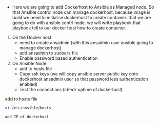 
- Here we are going to add Dockerhost to Ansible as Managed node. So that Ansible control node can manage dockerhost. because image is build we need to initialise dockerhost to create container. that we are going to do with ansible contrl node. we will write playbook that playbook tell to our docker host how to create container.

1. On the Docker host
   - need to create ansadmin       (with this ansadmin user ansible going to manage dockerhost)
   - add ansadmin to sudoers file
   - Enable password based authentication
2. On Ansible Node
   - add to hosts file
   - Copy ssh keys  (we will copy ansible server public key onto dockerhost ansadmin user so that password less authentication enabled)
   - Test the connections   (check uptime of dockerhost) 
   
add to hosts file
```sh
vi /etc/ansible/hosts

add IP of dockerhost
```

